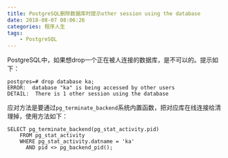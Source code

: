 ```yaml
---
title: PostgreSQL删除数据库时提示other session using the database
date: 2018-08-07 08:06:26
categories: 程序人生
tags:
    - PostgreSQL
---
```

PostgreSQL中，如果想drop一个正在被人连接的数据库，是不可以的。提示如下：
```
postgres=# drop database ka;
ERROR:  database "ka" is being accessed by other users
DETAIL:  There is 1 other session using the database
```
应对方法是要通过`pg_terminate_backend`系统内置函数，把对应库在线连接给清理掉，使用方法如下：
```
SELECT pg_terminate_backend(pg_stat_activity.pid)
    FROM pg_stat_activity
    WHERE pg_stat_activity.datname = 'ka'
      AND pid <> pg_backend_pid();
```
